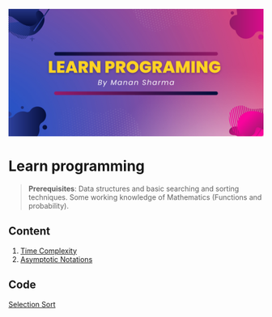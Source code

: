 ![Learn Programming](./Assets/Learn%20PROGRAMING.png)
# Learn programming

> **Prerequisites**: Data structures and basic searching and sorting techniques. Some working knowledge of Mathematics (Functions and probability).  

## Content
1. [Time Complexity](./Notes/TimeComplexity.md)
2. [Asymptotic Notations](./Notes/AsymptoticNotations.md)

## Code
[Selection Sort](./Notes/SelectionSort.md)